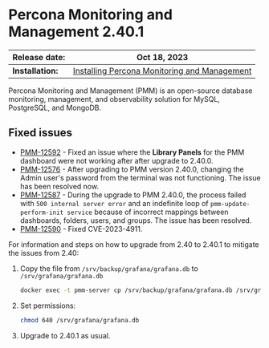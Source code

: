 # Percona Monitoring and Management 2.40.1

| **Release date:** | Oct 18, 2023                                                                                    |
| ----------------- | ----------------------------------------------------------------------------------------------- |
| **Installation:** | [Installing Percona Monitoring and Management](https://www.percona.com/software/pmm/quickstart) |

Percona Monitoring and Management (PMM) is an open-source database monitoring, management, and observability solution for MySQL, PostgreSQL, and MongoDB.

## Fixed issues

- [PMM-12592](https://jira.percona.com/browse/PMM-12592) - Fixed an issue where the **Library Panels** for the PMM dashboard were not working after after upgrade to 2.40.0.
- [PMM-12576](https://jira.percona.com/browse/PMM-12576) - After upgrading to PMM version 2.40.0, changing the Admin user's password from the terminal was not functioning. The issue has been resolved now.
- [PMM-12587](https://jira.percona.com/browse/PMM-12587) - During the upgrade to PMM 2.40.0, the process failed with `500 internal server error` and an indefinite loop of `pmm-update-perform-init service` because of incorrect mappings between dashboards, folders, users, and groups. The issue has been resolved.
- [PMM-12590](https://jira.percona.com/browse/PMM-12590) - Fixed CVE-2023-4911.


For information and steps on how to upgrade from 2.40 to 2.40.1 to mitigate the issues from 2.40:

1. Copy the file from `/srv/backup/grafana/grafana.db` to `/srv/grafana/grafana.db`

    ```sh
    docker exec -t pmm-server cp /srv/backup/grafana/grafana.db /srv/grafana/grafana.db
    ```
2. Set permissions:

    ```sh
    chmod 640 /srv/grafana/grafana.db
    ```
2. Upgrade to 2.40.1 as usual.